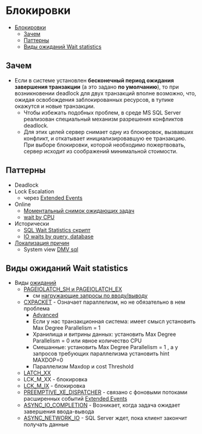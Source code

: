 # Блокировки

- [Блокировки](#блокировки)
  - [Зачем](#зачем)
  - [Паттерны](#паттерны)
  - [Виды ожиданий Wait statistics](#виды-ожиданий-wait-statistics)

## Зачем

- Если в системе установлен __бесконечный период ожидания завершения транзакции__ (а это задано __по умолчанию__), то при возникновении deadlock для двух транзакций вполне возможно, что, ожидая освобождения заблокированных ресурсов, в тупике окажутся и новые транзакции.
  - Чтобы избежать подобных проблем, в среде MS SQL Server реализован специальный механизм разрешения конфликтов deadlock.
  - Для этих целей сервер снимает одну из блокировок, вызвавших конфликт, и откатывает инициализировавшую ее транзакцию. При выборе блокировки, которой необходимо пожертвовать, сервер исходит из соображений минимальной стоимости.

## Паттерны

- Deadlock
- Lock Escalation
  - через [Extended Events](mssql.extended.events.md)
- Online
  - [Моментальный снимок ожидающих задач](https://www.sqlskills.com/blogs/paul/updated-sys-dm_os_waiting_tasks-script-to-correctly-parse-nodeid/)
  - [wait by CPU](https://docs.microsoft.com/ru-ru/archive/msdn-magazine/2008/january/sql-server-uncover-hidden-data-to-optimize-application-performance)
- Исторически
  - [SQL Wait Statistics скрипт](https://blog.sqlauthority.com/2021/03/08/sql-server-wait-stats-collection-scripts-updated-march-2021/?amp)
  - [IO waits by query, database](https://docs.microsoft.com/ru-ru/archive/msdn-magazine/2008/january/sql-server-uncover-hidden-data-to-optimize-application-performance)
- [Локализация причин](https://www.google.ru/amp/s/blog.sqlauthority.com/2011/02/01/sql-server-wait-stats-wait-types-wait-queues-day-0-of-28-2/)
  - System view [DMV sql](http://www.sqlskills.com/blogs/paul/wait-statistics-or-please-tell-me-where-it-hurts/) 

## Виды ожиданий Wait statistics

- Виды [ожиданий](https://msdn.microsoft.com/ru-ru/library/ms179984.aspx)  
  - [PAGEIOLATCH_SH и PAGEIOLATCH_EX](https://blog.sqlauthority.com/2011/02/09/sql-server-pageiolatch_dt-pageiolatch_ex-pageiolatch_kp-pageiolatch_sh-pageiolatch_up-wait-type-day-9-of-28/)
    - см [нагружающие запросы по вводу/выводу](https://msdn.microsoft.com/ru-ru/magazine/cc135978.aspx)
  - [CXPACKET](https://blog.sqlauthority.com/2011/02/06/sql-server-cxpacket-parallelism-usual-solution-wait-type-day-6-of-28/) - Означает параллелизм, но не обязательно в нем проблема
    - [Advanced](https://blog.sqlauthority.com/2011/02/07/sql-server-cxpacket-parallelism-advanced-solution-wait-type-day-7-of-28/?amp)
    - Если у нас транзакционная система: имеет смысл установить Max Degree Parallelism = 1
    - Хранилища и витрины данных: установить Max Degree Parallelism = 0 или явное количество CPU
    - Смешанные: установить Max Degree Parallelism = 1 , a y запросов требующих параллелизма установить hint MAXDOP=0
    - Параллелизм Maxdop и cost Threshold
  - [LATCH_XX](http://www.sqlskills.com/blogs/paul/wait-statistics-or-please-tell-me-where-it-hurts/)
  - LCK_M_XX - блокировка
  - [LCK_M_IX](https://www.sqlskills.com/help/waits/LCK_M_IX/) - блокировка
  - [PREEMPTIVE_XE_DISPATCHER](https://blog.sqlauthority.com/2011/02/19/sql-server-preemptive-and-non-preemptive-wait-type-day-19-of-28/) - связано с фоновыми потоками расширенных событий [Extended Events](mssql.extended.events.md)
  - [ASYNC_IO_COMPLETION](https://www.sqlskills.com/help/waits/ASYNC_IO_COMPLETION/) - Возникает, когда задача ожидает завершения ввода-вывода
  - [ASYNC_NETWORK_IO](https://habr.com/ru/articles/216309/) - SQL Server ждет, пока клиент закончит получать данные
